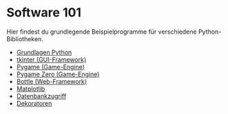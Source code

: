 # Software 101

Hier findest du grundlegende Beispielprogramme für verschiedene 
Python-Bibliotheken.

- [Grundlagen Python](python_intro/README.md)
- [tkinter (GUI-Framework)](tkinter/README.md)
- [Pygame (Game-Engine)](pygame/README.md)
- [Pygame Zero (Game-Engine)](pygame-zero/README.md)
- [Bottle (Web-Framework)](bottle/README.md)
- [Matplotlib](https://nbviewer.jupyter.org/github/tbs1-bo/software-101/blob/master/matplotlib/matplotlib.ipynb)
- [Datenbankzugriff](datenbank/README.md)
- [Dekoratoren](https://nbviewer.jupyter.org/github/tbs1-bo/software-101/blob/master/decorator/decorator.ipynb)

